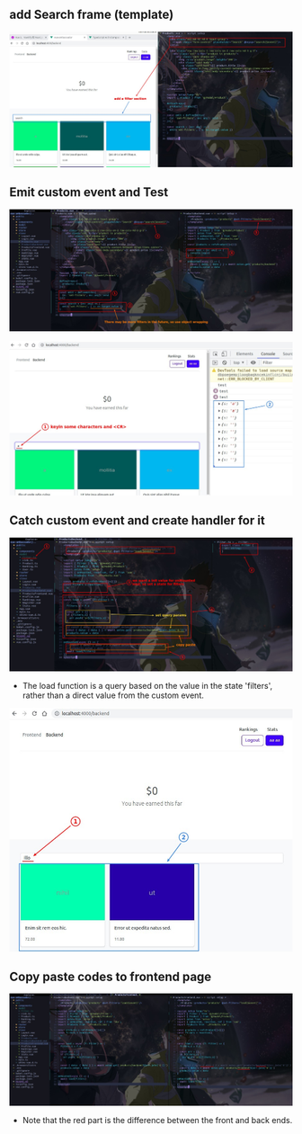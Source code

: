 ## **add Search frame (template)**

![Alt filter template](pic/01.jpg)

## **Emit custom event and Test**

![Alt emit custom event and test](pic/02.jpg)

![Alt test result](pic/03.jpg)

## **Catch custom event and create handler for it**

![Alt catch event in parent and build handler](pic/04.jpg)

- The load function is a query based on the value in the state 'filters', rather than a direct value from the custom event.

![Alt result](pic/05.jpg)

## **Copy paste codes to frontend page**

![Alt copy codes to frontend](pic/06.jpg)

- Note that the red part is the difference between the front and back ends.

